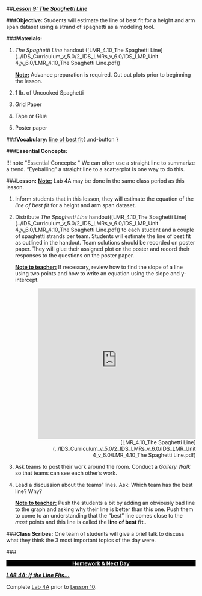 ##***<u>Lesson 9: The Spaghetti Line</u>***

###**Objective:**
Students will estimate the line of best fit for a height and arm span dataset using a strand of spaghetti as
a modeling tool.

###**Materials:**
1. *The Spaghetti Line* handout ([LMR_4.10_The Spaghetti Line](../IDS_Curriculum_v_5.0/2_IDS_LMRs_v_6.0/IDS_LMR_Unit 4_v_6.0/LMR_4.10_The Spaghetti Line.pdf))

    **<u>Note:</u>** Advance preparation is required. Cut out plots prior to beginning the lesson.

2. 1 lb. of Uncooked Spaghetti

3. Grid Paper

4. Tape or Glue

5. Poster paper

###**Vocabulary:**
[line of best fit](../../vocabulary/unit4/#line-of-best-fit "a line through a scatterplot of data points that best expresses the relationship between those points"){ .md-button }

###**Essential Concepts:**

!!! note "Essential Concepts: "
    We can often use a straight line to summarize a trend. “Eyeballing” a straight line to a
    scatterplot is one way to do this.

###**Lesson:**
<u>**Note:**</u> Lab 4A may be done in the same class period as this lesson.

1. Inform students that in this lesson, they will estimate the equation of the *line of best fit* for a height and arm span dataset.

2. Distribute *The Spaghetti Line* handout([LMR_4.10_The Spaghetti Line](../IDS_Curriculum_v_5.0/2_IDS_LMRs_v_6.0/IDS_LMR_Unit 4_v_6.0/LMR_4.10_The Spaghetti Line.pdf)) to each student and a couple of
spaghetti strands per team. Students will estimate the line of best fit as outlined in the handout.
Team solutions should be recorded on poster paper. They will glue their assigned plot on the
poster and record their responses to the questions on the poster paper.

    **<u>Note to teacher:</u>** If necessary, review how to find the slope of a line using two points and how to
    write an equation using the slope and y-intercept.

    <div align="right"><iframe src="https://docs.google.com/viewerng/viewer?url=https://curriculum.idsucla.org/IDS_Curriculum_v_5.0/2_IDS_LMRs_v_6.0/IDS_LMR_Unit 4_v_6.0/LMR_4.10_The Spaghetti Line.pdf&embedded=true" style=" width:420px;height:400px;" frameborder="0"></iframe><br>[LMR_4.10_The Spaghetti Line](../IDS_Curriculum_v_5.0/2_IDS_LMRs_v_6.0/IDS_LMR_Unit 4_v_6.0/LMR_4.10_The Spaghetti Line.pdf)</div>    

3. Ask teams to post their work around the room. Conduct a *Gallery Walk* so that teams can see
each other’s work.

4. Lead a discussion about the teams’ lines. Ask: Which team has the best line? Why?

    **<u>Note to teacher:</u>** Push the students a bit by adding an obviously bad line to the graph and asking
    why their line is better than this one. Push them to come to an understanding that the “best” line
    comes close to the *most* points and this line is called the **line of best fit**..

###**Class Scribes:**
One team of students will give a brief talk to discuss what they think the 3 most important topics of the
day were.

###<p style="background: black; color: white; text-align: center;">**Homework & Next Day**</p>
[<u>***LAB 4A: If the Line Fits...***</u>](lab4a.md)

Complete [Lab 4A](lab4a.md) prior to [Lesson 10](lesson10.md).